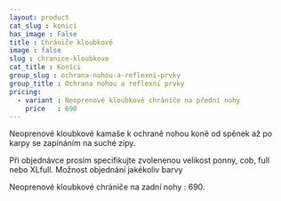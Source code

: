 ```yaml
---
layout: product
cat_slug : konici
has_image : False
title : Chrániče kloubkové
image : false
slug : chranice-kloubkove
cat_title : Koníci
group_slug : ochrana-nohou-a-reflexni-prvky
group_title : Ochrana nohou a reflexní prvky
pricing:
  - variant : Neoprenové kloubkové chrániče na přední nohy
    price   : 690
---
```


Neoprenové kloubkové kamaše k ochraně nohou koně od spěnek až po karpy se zapínáním na suché zipy.

Při objednávce prosím specifikujte zvolenenou velikost ponny, cob, full nebo XLfull.
Možnost objednání jakékoliv barvy

Neoprenové kloubkové chrániče na zadní nohy : 690.

